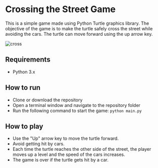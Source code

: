 # Crossing the Street Game

This is a simple game made using Python Turtle graphics library. The objective of the game is to make the turtle safely cross the street while avoiding the cars. The turtle can move forward using the up arrow key.

![cross](https://user-images.githubusercontent.com/108518278/231682325-c738a624-9dd6-44a2-87d4-e9d7758515c5.gif)

## Requirements 
- Python 3.x

## How to run 
- Clone or download the repository
- Open a terminal window and navigate to the repository folder
- Run the following command to start the game:  `python main.py`

## How to play
- Use the "Up" arrow key to move the turtle forward.
- Avoid getting hit by cars.
- Each time the turtle reaches the other side of the street, the player moves up a level and the speed of the cars increases.
- The game is over if the turtle gets hit by a car.

